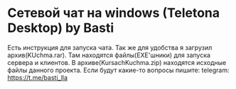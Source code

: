 # Сетевой чат на windows (Teletona Desktop) by Basti
Есть инструкция для запуска чата.
Так же для удобства я загрузил архив(KUchma.rar). Там находятся файлы(EXE'шники) для запуска сервера и клиентов.
В архиве(KursachKuchma.zip) находятся исходные файлы данного проекта.
Если будут какие-то вопросы пишите: telegram: https://t.me/basti_lla
